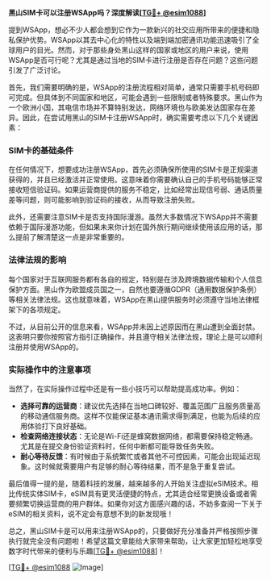 **黑山SIM卡可以注册WSApp吗？深度解读[[TG💪+ @esim1088](https://t.me/s/esim1088)]**

提到WSApp，想必不少人都会想到它作为一款新兴的社交应用所带来的便捷和隐私保护优势。WSApp以其去中心化的特性以及端到端加密通讯功能迅速吸引了全球用户的目光。然而，对于那些身处黑山这样的国家或地区的用户来说，使用WSApp是否可行呢？尤其是通过当地的SIM卡进行注册是否存在问题？这些问题引发了广泛讨论。

首先，我们需要明确的是，WSApp的注册流程相对简单，通常只需要手机号码即可完成。但具体到不同国家和地区，可能会遇到一些限制或者特殊要求。黑山作为一个欧洲小国，其电信市场并不算特别发达，网络环境也与欧美发达国家存在差异。因此，在尝试用黑山的SIM卡注册WSApp时，确实需要考虑以下几个关键因素：

### SIM卡的基础条件

在任何情况下，想要成功注册WSApp，首先必须确保所使用的SIM卡是正规渠道获得的，并且已经激活并正常使用。这意味着你需要确认自己的手机号码能够正常接收短信验证码。如果运营商提供的服务不稳定，比如经常出现信号弱、通话质量差等问题，则可能影响到验证码的接收，从而导致注册失败。

此外，还需要注意SIM卡是否支持国际漫游。虽然大多数情况下WSApp并不需要依赖于国际漫游功能，但如果未来你计划在国外旅行期间继续使用该应用的话，那么提前了解清楚这一点是非常重要的。

### 法律法规的影响

每个国家对于互联网服务都有各自的规定，特别是在涉及跨境数据传输和个人信息保护方面。黑山作为欧盟成员国之一，自然也要遵循GDPR（通用数据保护条例）等相关法律法规。这也就意味着，WSApp在黑山提供服务时必须遵守当地法律框架下的各项规定。

不过，从目前公开的信息来看，WSApp并未因上述原因而在黑山遭到全面封禁。这表明只要你按照官方指引正确操作，并且遵守相关法律法规，理论上是可以顺利注册并使用WSApp的。

### 实际操作中的注意事项

当然了，在实际操作过程中还是有一些小技巧可以帮助提高成功率。例如：

- **选择可靠的运营商**：建议优先选择在当地口碑较好、覆盖范围广且服务质量高的移动通信服务商。这样不仅能保证基本通讯需求得到满足，也能为后续的应用体验打下良好基础。
- **检查网络连接状态**：无论是Wi-Fi还是蜂窝数据网络，都需要保持稳定畅通。尤其是在提交身份验证资料时，任何中断都可能导致任务失败。
- **耐心等待反馈**：有时候由于系统繁忙或者其他不可控因素，可能会出现延迟现象。这时候就需要用户有足够的耐心等待结果，而不是急于重复尝试。

最后值得一提的是，随着科技的发展，越来越多的人开始关注虚拟eSIM技术。相比传统实体SIM卡，eSIM具有更灵活便捷的特点，尤其适合经常更换设备或者需要频繁切换运营商的用户群体。如果你对这方面感兴趣的话，不妨多查阅一下关于eSIM的相关资料，说不定会有意想不到的新发现哦！

总之，黑山SIM卡是可以用来注册WSApp的，只要做好充分准备并严格按照步骤执行就完全没有问题啦！希望这篇文章能给大家带来帮助，让大家更加轻松地享受数字时代带来的便利与乐趣[[TG💪+ @esim1088](https://t.me/s/esim1088)]！

[[TG💪+ @esim1088](https://t.me/s/esim1088) ![Image](https://i.postimg.cc/4NQfJmqS/Snipaste-2025-05-13-00-14-12.png)]